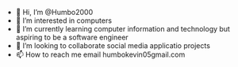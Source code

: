 - 👋 Hi, I’m @Humbo2000
- 👀 I’m interested in computers
- 🌱 I’m currently learning computer information and technology but aspiring to be a software engineer
- 💞️ I’m looking to collaborate social media applicatio projects
- 📫 How to reach me email humbokevin05gmail.com

<!---
Humbo2000/Humbo2000 is a ✨ special ✨ repository because its `README.md` (this file) appears on your GitHub profile.
You can click the Preview link to take a look at your changes.
--->
